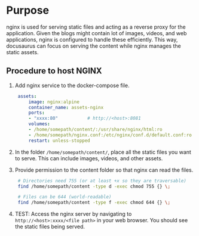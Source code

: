 # Purpose
nginx is used for serving static files and acting as a reverse proxy for the application. Given the blogs might contain lot of images, videos, and web applications, nginx is configured to handle these efficiently. This way, docusaurus can focus on serving the content while nginx manages the static assets.

## Procedure to host NGINX

1. Add nginx service to the docker-compose file.
   ```yaml
    assets:
        image: nginx:alpine
        container_name: assets-nginx
        ports:
        - "xxxx:80"           # http://<host>:8081
        volumes:
        - /home/somepath/content/:/usr/share/nginx/html:ro
        - /home/somepath/nginx.conf:/etc/nginx/conf.d/default.conf:ro
        restart: unless-stopped
   ```

2. In the folder `/home/somepath/content/`, place all the static files you want to serve. This can include images, videos, and other assets.
3. Provide permission to the content folder so that nginx can read the files.
   ```bash
    # Directories need 755 (or at least +x so they are traversable)
    find /home/somepath/content -type d -exec chmod 755 {} \;

    # Files can be 644 (world-readable)
    find /home/somepath/content -type f -exec chmod 644 {} \;
   ```

4. TEST: Access the nginx server by navigating to `http://<host>:xxxx/<file path>` in your web browser. You should see the static files being served.